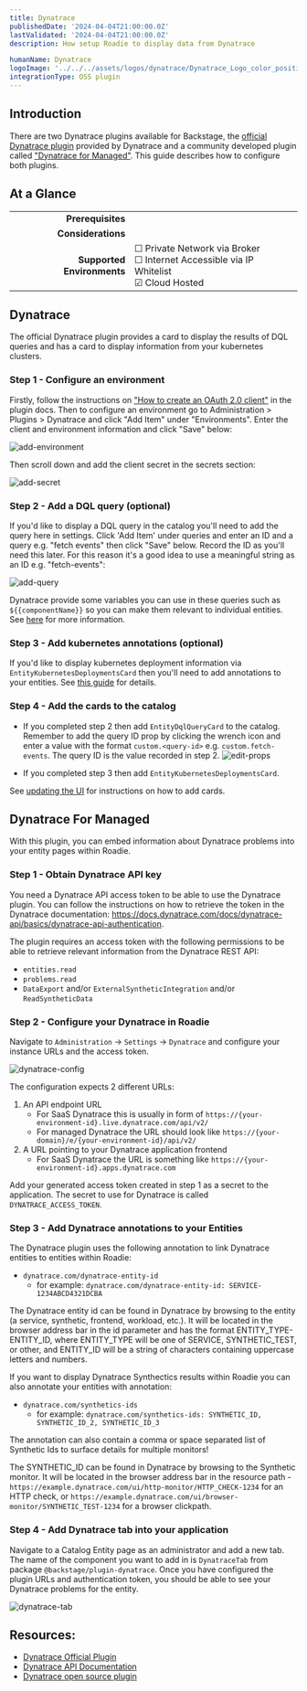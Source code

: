 ```yaml
---
title: Dynatrace
publishedDate: '2024-04-04T21:00:00.0Z'
lastValidated: '2024-04-04T21:00:00.0Z'
description: How setup Roadie to display data from Dynatrace

humanName: Dynatrace
logoImage: '../../../assets/logos/dynatrace/Dynatrace_Logo_color_positive_vertical.webp'
integrationType: OSS plugin
---
```


## Introduction

There are two Dynatrace plugins available for Backstage, the [official Dynatrace plugin](https://github.com/Dynatrace/backstage-plugin) provided by Dynatrace and a 
community developed plugin called ["Dynatrace for Managed"](https://github.com/Dynatrace/backstage-plugin). This guide
describes how to configure both plugins.

## At a Glance
| | |
|---: | --- |
| **Prerequisites** |  |
| **Considerations** |  |
| **Supported Environments** | ☐ Private Network via Broker <br /> ☐ Internet Accessible via IP Whitelist <br /> ☑ Cloud Hosted |

## Dynatrace

The official Dynatrace plugin provides a card to display the results of DQL queries and has a card to display information
from your kubernetes clusters.

### Step 1 - Configure an environment

Firstly, follow the instructions on ["How to create an OAuth 2.0 client"](https://github.com/Dynatrace/backstage-plugin/tree/main#add-dynatrace-environment-connection) in the plugin docs.
Then to configure an environment go to Administration > Plugins > Dynatrace and click "Add Item" under "Environments". Enter
the client and environment information and click "Save" below:

![add-environment](./add-environment.webp)

Then scroll down and add the client secret in the secrets section:

![add-secret](./add-secret.webp)

### Step 2 - Add a DQL query (optional)

If you'd like to display a DQL query in the catalog you'll need to add the query here in settings. Click 'Add Item' under
queries and enter an ID and a query e.g. "fetch events" then click "Save" below. Record the ID as you'll need this later. 
For this reason it's a good idea to use a meaningful string as an ID e.g. "fetch-events":

![add-query](./add-query.webp)

Dynatrace provide some variables you can use in these queries such as  `${{componentName}}` so you can make them relevant
to individual entities. See [here](https://github.com/Dynatrace/backstage-plugin/tree/main#custom-queries) for more information.

### Step 3 - Add kubernetes annotations (optional)

If you'd like to display kubernetes deployment information via `EntityKubernetesDeploymentsCard` then you'll need to add
annotations to your entities. See [this guide](https://github.com/Dynatrace/backstage-plugin/tree/main#kubernetes-use-case) for details.

### Step 4 - Add the cards to the catalog

* If you completed step 2 then add `EntityDqlQueryCard` to the catalog. Remember to add the query ID prop by clicking the
wrench icon and enter a value with the format `custom.<query-id>` e.g. `custom.fetch-events`. The query ID is the value
recorded in step 2.
  ![edit-props](./edit-props.webp)

* If you completed step 3 then add `EntityKubernetesDeploymentsCard`.

See [updating the UI](/docs/details/updating-the-ui/) for instructions on how to add cards.

## Dynatrace For Managed

With this plugin, you can embed information about Dynatrace problems into your entity pages within Roadie.

### Step 1 - Obtain Dynatrace API key

You need a Dynatrace API access token to be able to use the Dynatrace plugin. You can follow the instructions on how to retrieve the token in the Dynatrace documentation: https://docs.dynatrace.com/docs/dynatrace-api/basics/dynatrace-api-authentication. 

The plugin requires an access token with the following permissions to be able to retrieve relevant information from the Dynatrace REST API:
* `entities.read`
* `problems.read`
* `DataExport` and/or `ExternalSyntheticIntegration` and/or `ReadSyntheticData`


### Step 2 - Configure your Dynatrace in Roadie

Navigate to `Administration` -> `Settings` -> `Dynatrace` and configure your instance URLs and the access token.


![dynatrace-config](./dynatrace-config.webp)

The configuration expects 2 different URLs:
1. An API endpoint URL
    * For SaaS Dynatrace this is usually in form of `https://{your-environment-id}.live.dynatrace.com/api/v2/`
    * For managed Dynatrace the URL should look like `https://{your-domain}/e/{your-environment-id}/api/v2/`
2. A URL pointing to your Dynatrace application frontend
    * For SaaS Dynatrace the URL is something like `https://{your-environment-id}.apps.dynatrace.com`

Add your generated access token created in step 1 as a secret to the application. The secret to use for Dynatrace is called `DYNATRACE_ACCESS_TOKEN`. 


### Step 3 - Add Dynatrace annotations to your Entities

The Dynatrace plugin uses the following annotation to link Dynatrace entities to entities within Roadie: 
* `dynatrace.com/dynatrace-entity-id`
  * for example: `dynatrace.com/dynatrace-entity-id: SERVICE-1234ABCD4321DCBA`

The Dynatrace entity id can be found in Dynatrace by browsing to the entity (a service, synthetic, frontend, workload, etc.). It will be located in the browser address bar in the id parameter and has the format ENTITY_TYPE-ENTITY_ID, where ENTITY_TYPE will be one of SERVICE, SYNTHETIC_TEST, or other, and ENTITY_ID will be a string of characters containing uppercase letters and numbers. 

If you want to display Dynatrace Synthectics results within Roadie you can also annotate your entities with annotation:
* `dynatrace.com/synthetics-ids`
  * for example: `dynatrace.com/synthetics-ids: SYNTHETIC_ID, SYNTHETIC_ID_2, SYNTHETIC_ID_3`

The annotation can also contain a comma or space separated list of Synthetic Ids to surface details for multiple monitors!

The SYNTHETIC_ID can be found in Dynatrace by browsing to the Synthetic monitor. It will be located in the browser address bar in the resource path - `https://example.dynatrace.com/ui/http-monitor/HTTP_CHECK-1234` for an HTTP check, or `https://example.dynatrace.com/ui/browser-monitor/SYNTHETIC_TEST-1234` for a browser clickpath.


### Step 4 - Add Dynatrace tab into your application

Navigate to a Catalog Entity page as an administrator and add a new tab. The name of the component you want to add in is  `DynatraceTab` from package `@backstage/plugin-dynatrace`. Once you have configured the plugin URLs and authentication token, you should be able to see your Dynatrace problems for the entity.

![dynatrace-tab](./dynatrace-tab.webp)



## Resources:
* [Dynatrace Official Plugin](https://github.com/Dynatrace/backstage-plugin)
* [Dynatrace API Documentation](https://docs.dynatrace.com/docs/dynatrace-api/basics)
* [Dynatrace open source plugin](https://github.com/backstage/community-plugins/tree/main/workspaces/dynatrace/plugins/dynatrace)
